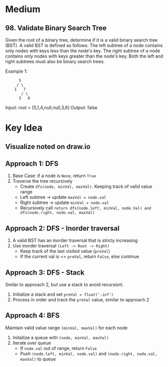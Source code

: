 # Medium
## 98. Validate Binary Search Tree
Given the root of a binary tree, determine if it is a valid binary search tree (BST).
A valid BST is defined as follows:
The left subtree of a node contains only nodes with keys less than the node's key.
The right subtree of a node contains only nodes with keys greater than the node's key.
Both the left and right subtrees must also be binary search trees.

Example 1:
```
      5
     / \
    1   7
       / \
      3   6
```
Input: root = [5,1,4,null,null,3,6]
Output: false 

# Key Idea
## Visualize noted on draw.io
## Approach 1: DFS
1. Base Case: if a node is `None`, return `True`
2. Traverse the tree recursively
    - Create `dfs(node, minVal, maxVal)`. Keeping track of valid value range
    - Left subtree -> update `maxVal = node.val`
    - Right subtree -> update `minVal = node.val`
    - Recursively call `return dfs(node.left, minVal, node.Val) and dfs(node.right, node.val, maxVal)`

## Approach 2: DFS - Inorder traversal
1. A valid BST has an inorder traversal that is stricly increasing
2. Use inorder traversal `(Left -> Root -> Right)`
      - Keep track of the last visited value (`preVal`)
      - If the current val is <= `preVal`, return `False`, else continue

## Approach 3: DFS - Stack
Smilar to approach 2, but use a stack to avoid recursion\
1. Initialize a stack and set `preVal = float('-inf')`
2. Process in order and track the `preVal` value, similar to approach 2

## Approach 4: BFS
Maintain valid value range `(minVal, maxVal)` for each node
1. Initailize a queue with `(node, minVal, maxVal)`
2. Iterate over queue
    - If `node.val` out of range, return `False`
    - Push `(node.left, minVal, node.val)` and `(node.right, node.val, maxVal)` to queue
